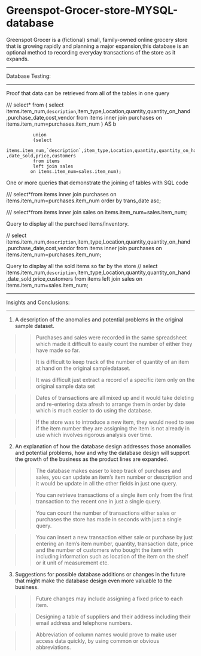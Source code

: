 # Greenspot-Grocer-store-MYSQL-database
Greenspot Grocer is a (fictional) small, family-owned online grocery store that is growing rapidly and planning a major expansion,this database is an optional method to recording everyday transactions of the store as it expands.


_______________________________
Database Testing:
_______________________________
Proof that data can be retrieved from all of the tables in one query

   ///        select* from
              ( select items.item_num,`description`,item_type,Location,quantity,quantity_on_hand ,purchase_date,cost,vendor
              from  items inner join purchases 
              on items.item_num=purchases.item_num  ) AS b 

              union
              (select 
              items.item_num,`description`,item_type,Location,quantity,quantity_on_hand ,date_sold,price,customers 
              from items
              left join sales
             on items.item_num=sales.item_num);



One or more queries that demonstrate the joining of tables with SQL code



///   select*from items inner join purchases
      on items.item_num=purchases.item_num order by trans_date asc;
	
///   select*from items inner join sales
       on items.item_num=sales.item_num;



Query to display all the purchsed items/inventory.



// select
   items.item_num,`description`,item_type,Location,quantity,quantity_on_hand ,purchase_date,cost,vendor
   from items inner join purchases
   on items.item_num=purchases.item_num;
   

Query to display all the sold items so far by the store
//   select 
     items.item_num,`description`,item_type,Location,quantity,quantity_on_hand ,date_sold,price,customers 
     from items
     left join sales
     on items.item_num=sales.item_num;






__________________________
Insights and Conclusions:
____________________________
1.	A description of the anomalies and potential problems in the original sample dataset.
>>Purchases and sales were recorded in the same spreadsheet which made it difficult to easily count the number of either they have made so far.

>>It is difficult to keep track of the number of quantity of an item at hand on the original sampledataset.

>>It was difficult just extract a record of a specific item only on the original sample data set

>>Dates of transactions are all mixed up and it would take deleting and re-entering data afresh to arrange them in order by date which is much easier to do using the database.

>>If the store was to introduce a new item, they would need to see if the item number they are assigning the item is not already in use which involves rigorous analysis over time.
2.	An explanation of how the database design addresses those anomalies and potential problems, how and why the database design will support the growth of the business as the product lines are expanded.
>>The database makes easer to keep track of purchases and sales, you can update an item’s item number or description and it would be update in all the other fields in just one query.

>>You can retrieve transactions of a single item only from the first transaction to the recent one in just a single query.

>>You can count the number of transactions either sales or purchases the store has made in seconds with just a single query.

>>You can insert a new transaction either sale or purchase by just entering an item’s item number, quantity, transaction date, price and the number of customers who bought the item with including information such as location of the item on the shelf or it unit of measurement etc.


3.	Suggestions for possible database additions or changes in the future that might make the database design even more valuable to the business.
>>Future changes may include assigning a fixed price to each item.

>>Designing a table of suppliers and their address including their email address and telephone numbers.

>>Abbreviation of column names would prove to make user access data quickly, by using common or obvious abbreviations.






